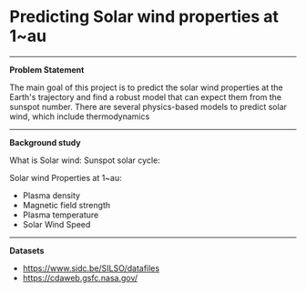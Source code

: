 # Predicting Solar wind properties at 1~au

---

**Problem Statement**

The main goal of this project is to predict the solar wind properties at the Earth's trajectory and find a robust model that can expect them from the sunspot number. There are several physics-based models to predict solar wind, which include thermodynamics    

---

**Background study**

What is Solar wind:
Sunspot solar cycle:

Solar wind Properties at 1~au:

- Plasma density
- Magnetic field strength
- Plasma temperature
- Solar Wind Speed

---

**Datasets**



- https://www.sidc.be/SILSO/datafiles
- https://cdaweb.gsfc.nasa.gov/

